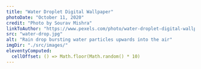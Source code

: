 ```yaml
---
title: "Water Droplet Digital Wallpaper"
photoDate: "October 11, 2020"
credit: "Photo by Sourav Mishra"
linkToAuthor: "https://www.pexels.com/photo/water-droplet-digital-wallpaper-1100946/"
src: "water-drop.jpg"
alt: "Rain drop bursting water particles upwards into the air"
imgDir: "./src/images/"
eleventyComputed:
  cellOffset: () => Math.floor(Math.random() * 10)
---
```

